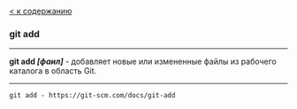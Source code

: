 [< к содержанию](./readme.md)

### git add

---

**git add *[фаил]*** - добавляет новые или измененные файлы из  рабочего каталога в  область Git.

---


```bash=
git add - https://git-scm.com/docs/git-add
```